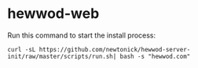 # hewwod-web

Run this command to start the install process:

```curl -sL https://github.com/newtonick/hewwod-server-init/raw/master/scripts/run.sh| bash -s "hewwod.com"```
